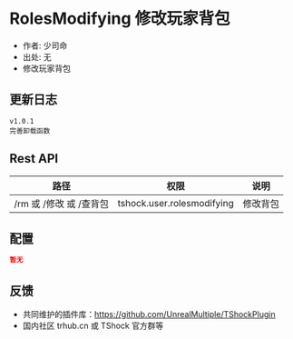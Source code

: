 # RolesModifying 修改玩家背包

- 作者: 少司命
- 出处: 无
- 修改玩家背包

## 更新日志

```
v1.0.1
完善卸载函数
```

## Rest API

| 路径        |      权限      |  说明  |
| ----------- | :------------: | :----: |
| /rm 或 /修改 或 /查背包 | tshock.user.rolesmodifying | 修改背包 |

## 配置

```json
暂无
```

## 反馈

- 共同维护的插件库：https://github.com/UnrealMultiple/TShockPlugin
- 国内社区 trhub.cn 或 TShock 官方群等
